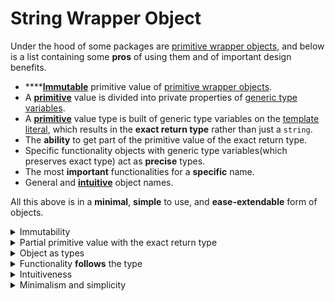 # String Wrapper Object

Under the hood of some packages are [primitive wrapper objects](https://developer.mozilla.org/en-US/docs/Glossary/Primitive#primitive\_wrapper\_objects\_in\_javascript), and below is a list containing some **pros** of using them and of important design benefits.

* ****[**Immutable**](https://developer.mozilla.org/en-US/docs/Glossary/Immutable) primitive value of [primitive wrapper objects](https://developer.mozilla.org/en-US/docs/Glossary/Primitive#primitive\_wrapper\_objects\_in\_javascript).
* A [**primitive**](https://developer.mozilla.org/en-US/docs/Glossary/Primitive) value is divided into private properties of [generic type variables](https://www.typescriptlang.org/docs/handbook/2/generics.html).&#x20;
* A [**primitive**](https://developer.mozilla.org/en-US/docs/Glossary/Primitive) value type is built of generic type variables on the [template literal](https://www.typescriptlang.org/docs/handbook/2/template-literal-types.html), which results in the **exact return type** rather than just a `string`.
* The **ability** to get part of the primitive value of the exact return type.
* Specific functionality objects with generic type variables(which preserves exact type) act as **precise** types.
* The most **important** functionalities for a **specific** name.
* General and [**intuitive**](broken-reference) object names.

All this above is in a **minimal**, **simple** to use, and **ease-extendable** form of objects.

<details>

<summary>Immutability</summary>

****[**Immutable**](https://developer.mozilla.org/en-US/docs/Glossary/Immutable) primitive value of [primitive wrapper objects](https://developer.mozilla.org/en-US/docs/Glossary/Primitive#primitive\_wrapper\_objects\_in\_javascript).

Some methods return converted primitive value to a form of an [immutable](https://developer.mozilla.org/en-US/docs/Glossary/Immutable) object or array.

Use the [`get`](https://developer.mozilla.org/en-US/docs/Web/JavaScript/Reference/Functions/get) accessors to return parts of the [primitive](https://developer.mozilla.org/en-US/docs/Glossary/Primitive) value of a specified object.

</details>

<details>

<summary>Partial primitive value with the exact return type</summary>

A [**primitive**](https://developer.mozilla.org/en-US/docs/Glossary/Primitive) value is divided into private properties of [generic type variables](https://www.typescriptlang.org/docs/handbook/2/generics.html). &#x20;

A [**primitive**](https://developer.mozilla.org/en-US/docs/Glossary/Primitive) value type is built of generic type variables on the [template literal](https://www.typescriptlang.org/docs/handbook/2/template-literal-types.html), which results in the **exact return type** rather than just a `string`.

The **ability** to get part of the primitive value of the exact return type.

</details>

<details>

<summary>Object as types</summary>

Specific in functionality objects with generic type variables(which preserves type), act as **precise** types.

Objects have changed a [`Symbol.toStringTag`](https://developer.mozilla.org/en-US/docs/Web/JavaScript/Reference/Global\_Objects/Symbol/toStringTag) to **unique immutable** names.

Type of the objects can be detected by the [`Object.prototype.toString.call()`](https://developer.mozilla.org/en-US/docs/Web/JavaScript/Reference/Global\_Objects/Function/call). because of its **uniqueness** and **immutability**.&#x20;

There is `typeOf()` function of `angular-package/type` to detect these objects type.

</details>

<details>

<summary>Functionality <strong>follows</strong> the type</summary>

The most **important** functionalities, dedicated to a **specific** name.

Objects have functionalities that use their parts of [immutable](https://developer.mozilla.org/en-US/docs/Glossary/Immutable) primitive values.

</details>

<details>

<summary>Intuitiveness</summary>

General and [**intuitive**](broken-reference) object names.

[Intuitive](broken-reference) names of generic type variables.

[Intuitive](broken-reference) accessor and property names.

[Intuitive](broken-reference) method names.

</details>

<details>

<summary>Minimalism and simplicity</summary>

**Minimal**, **simple** to use and an **ease-extendable** objects.

</details>
